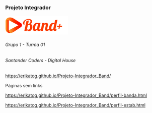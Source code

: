 ### Projeto Integrador

![GitHub Home](/img/logo_200x60.png)

###### Grupo 1 - Turma 01
###### Santander Coders - Digital House

 https://erikatog.github.io/Projeto-Integrador_Band/
 
 Páginas sem links 
 
 https://erikatog.github.io/Projeto-Integrador_Band/perfil-banda.html
 
 https://erikatog.github.io/Projeto-Integrador_Band/perfil-estab.html
